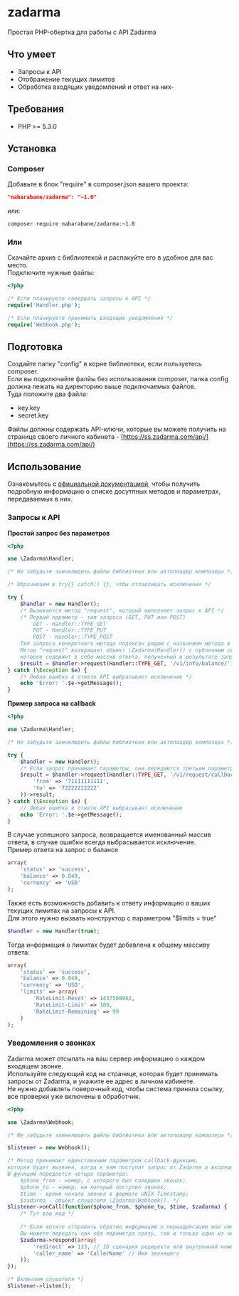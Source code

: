 # zadarma
Простая PHP-обертка для работы с API Zadarma

## Что умеет
- Запросы к API
- Отображение текущих лимитов
- Обработка входящих уведомлений и ответ на них- 

## Требования
- PHP >= 5.3.0

## Установка
### Composer
Добавьте в блок "require" в composer.json вашего проекта:
```json
"nabarabane/zadarma": "~1.0"
```
или:
```sh
composer require nabarabane/zadarma:~1.0
```

### Или
Скачайте архив с библиотекой и распакуйте его в удобное для вас место.  
Подключите нужные файлы:
```php
<?php

/* Если планируете совершать запросы к API */
require('Handler.php');

/* Если планируете принимать входящие уведомления */
require('Webhook.php');
```

## Подготовка
Создайте папку "config" в корне библиотеки, если пользуетесь composer.  
Если вы подключайте фалйы без использования composer, папка config должна лежать на директорию выше подключаемых файлов.  
Туда положите два файла:
- key.key
- secret.key

Файлы должны содержать API-ключи, которые вы можете получить на странице своего личного кабинета - [https://ss.zadarma.com/api/](https://ss.zadarma.com/api/)

## Использование
Ознакомьтесь с [официальной документацией](https://zadarma.com/ru/support/api/), чтобы получить подробную информацию о списке досутпных методов и параметрах, передаваемых в них.

### Запросы к API

**Простой запрос без параметров**
```php
<?php

use \Zadarma\Handler;

/* Не забудьте заинклюдить файлы библиотеки или автолоадер композера */

/* Обрачиваем в try{} catch() {}, чтбы отлавливать исключения */

try {
	$handler = new Handler();
	/* Вызывается метод "request", который выполняет запрос к API */
	/* Первый параметр - тип запроса (GET, PUT или POST)
	    GET - Handler::TYPE_GET
	    PUT - Handler::TYPE_PUT
	    POST - Handler::TYPE_POST
	Тип запроса конкретного метода подписан рядом с названием метода в документации
	Метод "request" возвращает объект \Zadarma\Handler() с публичным свойством "result",
	которое содержит в себе массив ответа, полученный в результате запроса */
	$result = $handler->request(Handler::TYPE_GET, '/v1/info/balance/')->result;
} catch (\Exception $e) {
    /* Любая ошибка в ответе API выбрасывает исключение */
	echo 'Error: '.$e->getMessage();
}
```

**Пример запроса на callback**
```php
<?php

use \Zadarma\Handler;

/* Не забудьте заинклюдить файлы библиотеки или автолоадер композера */

try {
	$handler = new Handler();
	/* Если запрос принимает параметры, они передаются третьим параметром в виде именованного массива */
	$result = $handler->request(Handler::TYPE_GET, '/v1/request/callback/', array(
	    'from' => '71111111111',
	    'to' => '72222222222'
	))->result;
} catch (\Exception $e) {
    // Любая ошибка в ответе API выбрасывает исключение
	echo 'Error: '.$e->getMessage();
}
```
В случае успешного запроса, возвращается именованный массив ответа, в случае ошибки всегда выбрасывается исключение.  
Пример ответа на запрос о балансе
```php
array(
    'status' => 'success',
    'balance' => 0.849,
    'currency' => 'USD'
);
```
Также есть возможность добавить к ответу информацию о ваших текущих лимитах на запросы к API.  
Для этого нужно вызвать конструктор с параметром "$limits = true"
```php
$handler = new Handler(true);
```
Тогда информация о лимитах будет добавлена к общему массиву ответа:
```php
array(
    'status' => 'success',
    'balance' => 0.849,
    'currency' => 'USD',
    'limits' => array(
        'RateLimit-Reset' => 1437508962,
        'RateLimit-Limit' => 100,
        'RateLimit-Remaining' => 99
    )
);
```

### Уведомления о звонках
Zadarma может отсылать на ваш сервер информацию о каждом входящем звонке.  
Используйте следующий код на странице, которая будет принимать запросы от Zadarma, и укажите ее адрес в личном кабинете.  
Не нужно добавлять поверочный код, чтобы система приняла ссылку, все проверки уже включены в обработчик.
```php
<?php

use \Zadarma\Webhook;

/* Не забудьте заинклюдить файлы библиотеки или автолоадер композера */

$listener = new Webhook();

/* Метод принимает единственным параметром callback-функцию,
которая будет вызвана, когда к вам поступит запрос от Zadarma о входящем звонке.
В функцию передается четыре параметра:
    $phone_from - номер, с которого был совершен звонок;
    $phone_to - номер, на который поступил звонок;
    $time - время начала звонка в формате UNIX Timestamp;
    $zadarma - объект слушателя \Zadarma\Webhook(). */
$listener->onCall(function($phone_from, $phone_to, $time, $zadarma) {
    /* Тут ваш код */
    
	/* Если хотите отправить обратно информацию о переадресации или смене имени звонящего
	Вы можете передать как оба параметра сразу, так и только один из них */
	$zadarma->respond(array(
	    'redirect' => 123, // ID сценария редиректа или внутренний номер АТС
	    'caller_name' => 'CallerName' // Имя звонящего
	));
});

/* Включаем слушателя */
$listener->listen();
```